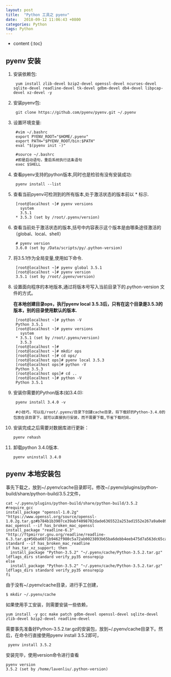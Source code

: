 ```yaml
---
layout: post
title:  "Python 工具之 pyenv"
date:   2018-09-12 11:06:43 +0800
categories: Python
tags: Python
---
```


* content
{:toc}


## pyenv 安装

1. 安装依赖包:

		yum install zlib-devel bzip2-devel openssl-devel ncurses-devel sqlite-devel readline-devel tk-devel gdbm-devel db4-devel libpcap-devel xz-devel -y

2. 安装pyenv包:

		git clone https://github.com/pyenv/pyenv.git ~/.pyenv

3. 设置环境变量:

		#vim ~/.bashrc
		export PYENV_ROOT="$HOME/.pyenv"
		export PATH="$PYENV_ROOT/bin:$PATH"
		eval "$(pyenv init -)"

		#source ~/.bashrc
		#即是启动语句，重启系统执行这条语句
		exec $SHELL


4. 查看pyenv支持的python版本,同时也是检验有没有安装成功:

		pyenv install --list

5. 查看当前pyenv可检测到的所有版本,处于激活状态的版本前以 * 标示.

		[root@localhost ~]# pyenv versions
		  system
		  3.5.1
		* 3.5.3 (set by /root/.pyenv/version)

6. 查看当前处于激活状态的版本,括号中内容表示这个版本是由哪条途径激活的（global、local、shell）

		# pyenv version
		3.6.0 (set by /Data/scripts/py/.python-version)

7. 将3.5.1作为全局变量,使用如下命令.

		[root@localhost ~]# pyenv global 3.5.1
		[root@localhost ~]# pyenv version
		3.5.1 (set by /root/.pyenv/version)

8. 设置面向程序的本地版本,通过将版本号写入当前目录下的.python-version 文件的方式。

	**在本地创建目录ops，执行pyenv local 3.5.3后，只有在这个目录是3.5.3的版本，别的目录使用默认的版本.**

		[root@localhost ~]# python -V
		Python 3.5.1
		[root@localhost ~]# pyenv versions
		  system
		* 3.5.1 (set by /root/.pyenv/version)
		  3.5.3
		[root@localhost ~]#
		[root@localhost ~]# mkdir ops
		[root@localhost ~]# cd ops/
		[root@localhost ops]# pyenv local 3.5.3
		[root@localhost ops]# python -V
		Python 3.5.3
		[root@localhost ops]# cd ..
		[root@localhost ~]# python -V
		Python 3.5.1

9. 安装你需要的Python版本(如3.4.0):

		pyenv install 3.4.0 -v

		#小技巧，可以在/root/.pyenv/目录下创建cache目录，将下载好的Python-3.4.0的包放在该目录下，就可以直接执行安装，而不需要下载,节省下载时间.

10. 安装完成之后需要对数据库进行更新：

		pyenv rehash

11. 卸载python 3.4.0版本.

		pyenv uninstall 3.4.0

## pyenv 本地安装包

事先下载之，放到~/.pyenv/cache目录即可。修改~/.pyenv/plugins/python-build/share/python-build/3.5.2文件，

	cat ~/.pyenv/plugins/python-build/share/python-build/3.5.2
	#require_gcc
	install_package "openssl-1.0.2g" "https://www.openssl.org/source/openssl-1.0.2g.tar.gz#b784b1b3907ce39abf4098702dade6365522a253ad1552e267a9a0e89594aa33" mac_openssl --if has_broken_mac_openssl
	install_package "readline-6.3" "http://ftpmirror.gnu.org/readline/readline-6.3.tar.gz#56ba6071b9462f980c5a72ab0023893b65ba6debb4eeb475d7a563dc65cafd43" standard --if has_broken_mac_readline
	if has_tar_xz_support; then
	  install_package "Python-3.5.2" "~/.pyenv/cache/Python-3.5.2.tar.gz" ldflags_dirs standard verify_py35 ensurepip
	else
	  install_package "Python-3.5.2" "~/.pyenv/cache/Python-3.5.2.tar.gz" ldflags_dirs standard verify_py35 ensurepip
	fi

由于没有~/.pyenv/cache目录，进行手工创建，

	$ mkdir ~/.pyenv/cache

如果使用手工安装，则需要安装一些依赖，

	yum install -y gcc make patch gdbm-devel openssl-devel sqlite-devel zlib-devel bzip2-devel readline-devel

需要事先准备好Python-3.5.2.tar.gz的安装包，放到~/.pyenv/cache目录下。然后，在命令行直接使用pyenv install 3.5.2即可，

	 pyenv install 3.5.2

安装完毕，使用version命令进行查看

	pyenv version
	3.5.2 (set by /home/lavenliu/.python-version)
